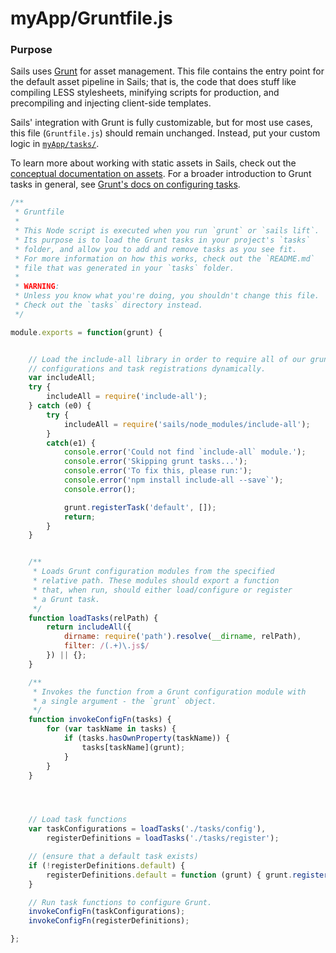 # myApp/Gruntfile.js
### Purpose

Sails uses [Grunt](http://gruntjs.com) for asset management. This file contains the entry point for the default asset pipeline in Sails; that is, the code that does stuff like compiling LESS stylesheets, minifying scripts for production, and precompiling and injecting client-side templates.

Sails' integration with Grunt is fully customizable, but for most use cases, this file (`Gruntfile.js`) should remain unchanged.  Instead, put your custom logic in [`myApp/tasks/`](/documentation/anatomy/my-app/tasks).

To learn more about working with static assets in Sails, check out the [conceptual documentation on assets](http://sailsjs.org/documentation/concepts/assets).  For a broader introduction to Grunt tasks in general, see [Grunt's docs on configuring tasks](http://gruntjs.com/configuring-tasks).


<docmeta name="displayName" value="Gruntfile.js">

<div www-sjs-anatomy-boilerplate>

```javascript
/**
 * Gruntfile
 *
 * This Node script is executed when you run `grunt` or `sails lift`.
 * Its purpose is to load the Grunt tasks in your project's `tasks`
 * folder, and allow you to add and remove tasks as you see fit.
 * For more information on how this works, check out the `README.md`
 * file that was generated in your `tasks` folder.
 *
 * WARNING:
 * Unless you know what you're doing, you shouldn't change this file.
 * Check out the `tasks` directory instead.
 */

module.exports = function(grunt) {


	// Load the include-all library in order to require all of our grunt
	// configurations and task registrations dynamically.
	var includeAll;
	try {
		includeAll = require('include-all');
	} catch (e0) {
		try {
			includeAll = require('sails/node_modules/include-all');
		}
		catch(e1) {
			console.error('Could not find `include-all` module.');
			console.error('Skipping grunt tasks...');
			console.error('To fix this, please run:');
			console.error('npm install include-all --save`');
			console.error();

			grunt.registerTask('default', []);
			return;
		}
	}


	/**
	 * Loads Grunt configuration modules from the specified
	 * relative path. These modules should export a function
	 * that, when run, should either load/configure or register
	 * a Grunt task.
	 */
	function loadTasks(relPath) {
		return includeAll({
			dirname: require('path').resolve(__dirname, relPath),
			filter: /(.+)\.js$/
		}) || {};
	}

	/**
	 * Invokes the function from a Grunt configuration module with
	 * a single argument - the `grunt` object.
	 */
	function invokeConfigFn(tasks) {
		for (var taskName in tasks) {
			if (tasks.hasOwnProperty(taskName)) {
				tasks[taskName](grunt);
			}
		}
	}




	// Load task functions
	var taskConfigurations = loadTasks('./tasks/config'),
		registerDefinitions = loadTasks('./tasks/register');

	// (ensure that a default task exists)
	if (!registerDefinitions.default) {
		registerDefinitions.default = function (grunt) { grunt.registerTask('default', []); };
	}

	// Run task functions to configure Grunt.
	invokeConfigFn(taskConfigurations);
	invokeConfigFn(registerDefinitions);

};

```
